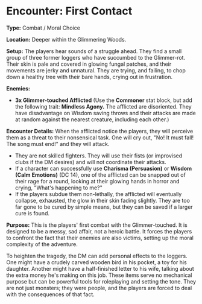 # Encounter: First Contact

**Type:** Combat / Moral Choice

**Location:** Deeper within the Glimmering Woods.

**Setup:**
The players hear sounds of a struggle ahead. They find a small group of three former loggers who have succumbed to the Glimmer-rot. Their skin is pale and covered in glowing fungal patches, and their movements are jerky and unnatural. They are trying, and failing, to chop down a healthy tree with their bare hands, crying out in frustration.

**Enemies:**
*   **3x Glimmer-touched Afflicted** (Use the **Commoner** stat block, but add the following trait: **Mindless Agony.** The afflicted are disoriented. They have disadvantage on Wisdom saving throws and their attacks are made at random against the nearest creature, including each other.)

**Encounter Details:**
When the afflicted notice the players, they will perceive them as a threat to their nonsensical task. One will cry out, "No! It must fall! The song must end!" and they will attack.
*   They are not skilled fighters. They will use their fists (or improvised clubs if the DM desires) and will not coordinate their attacks.
*   If a character can successfully use **Charisma (Persuasion)** or **Wisdom (Calm Emotions)** (DC 14), one of the afflicted can be snapped out of their rage for a round, looking at their glowing hands in horror and crying, "What's happening to me?"
*   If the players subdue them non-lethally, the afflicted will eventually collapse, exhausted, the glow in their skin fading slightly. They are too far gone to be cured by simple means, but they can be saved if a larger cure is found.

**Purpose:**
This is the players' first combat with the Glimmer-touched. It is designed to be a messy, sad affair, not a heroic battle. It forces the players to confront the fact that their enemies are also victims, setting up the moral complexity of the adventure.

To heighten the tragedy, the DM can add personal effects to the loggers. One might have a crudely carved wooden bird in his pocket, a toy for his daughter. Another might have a half-finished letter to his wife, talking about the extra money he's making on this job. These items serve no mechanical purpose but can be powerful tools for roleplaying and setting the tone. They are not just monsters; they were people, and the players are forced to deal with the consequences of that fact.
